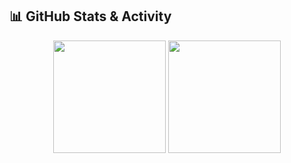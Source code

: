 ## 📊 GitHub Stats & Activity

<p align="center">
  <img src="https://github-readme-stats.vercel.app/api?username=fashaap&show_icons=true&theme=github_dark" height="180em" />
  <img src="https://github-readme-stats.vercel.app/api/top-langs/?username=fashaap&layout=compact&theme=github_dark" height="180em" />
</p>
